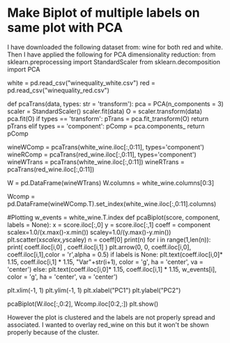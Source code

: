
# Make Biplot of multiple labels on same plot with PCA

I have downloaded the following dataset from: wine for both red and white.
Then I have applied the following for PCA dimensionality reduction:
from sklearn.preprocessing import StandardScaler
from sklearn.decomposition import PCA

white = pd.read_csv("winequality_white.csv")
red = pd.read_csv("winequality_red.csv")

def pcaTrans(data, types: str = 'transform'):
    pca = PCA(n_components = 3)
    scaler = StandardScaler()
    scaler.fit(data)
    O = scaler.transform(data)
    pca.fit(O)
    if types == 'transform':
        pTrans = pca.fit_transform(O)
        return pTrans
    elif types == 'component':
        pComp = pca.components_
        return pComp
    
wineWComp = pcaTrans(white_wine.iloc[:,0:11], types='component')
wineRComp = pcaTrans(red_wine.iloc[:,0:11], types='component')
wineWTrans = pcaTrans(white_wine.iloc[:,0:11])
wineRTrans = pcaTrans(red_wine.iloc[:,0:11])

W = pd.DataFrame(wineWTrans)
W.columns = white_wine.columns[0:3]

Wcomp = pd.DataFrame(wineWComp.T).set_index(white_wine.iloc[:,0:11].columns)

#Plotting
w_events = white_wine.T.index
def pcaBiplot(score, component, labels = None):
    x = score.iloc[:,0]
    y = score.iloc[:,1]
    coeff = component
    scalex=1.0/(x.max()-x.min())
    scaley=1.0/(y.max()-y.min())
    plt.scatter(x*scalex,y*scaley)
    n = coeff[0]
    print(n)
    for i in range(1,len(n)):
        print( coeff.iloc[i,0] , coeff.iloc[i,1] )
        plt.arrow(0, 0, coeff.iloc[i,0], coeff.iloc[i,1],color = 'r',alpha = 0.5)
        if labels is None:
            plt.text(coeff.iloc[i,0]* 1.15, coeff.iloc[i,1] * 1.15, "Var"+str(i+1), color = 'g', ha = 'center', va = 'center')
        else:
            plt.text(coeff.iloc[i,0]* 1.15, coeff.iloc[i,1] * 1.15, w_events[i], color = 'g', ha = 'center', va = 'center')

plt.xlim(-1, 1)
plt.ylim(-1, 1)
plt.xlabel("PC1")
plt.ylabel("PC2")

pcaBiplot(W.iloc[:,0:2], Wcomp.iloc[0:2,:])
plt.show()

However the plot is clustered and the labels are not properly spread and associated. I wanted to overlay red_wine on this but it won't be shown properly because of the cluster.


        